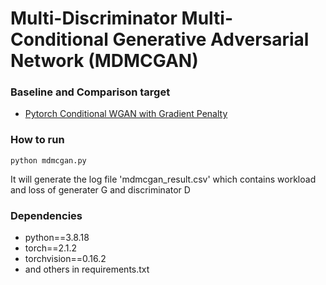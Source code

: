 # Multi-Discriminator Multi-Conditional Generative Adversarial Network (MDMCGAN)
### Baseline and Comparison target
- [Pytorch Conditional WGAN with Gradient Penalty](https://github.com/gcucurull/cond-wgan-gp)

### How to run
```
python mdmcgan.py
```
It will generate the log file 'mdmcgan_result.csv' which contains workload and loss of generater G and discriminator D


### Dependencies
- python==3.8.18
- torch==2.1.2
- torchvision==0.16.2
- and others in requirements.txt